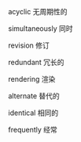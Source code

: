acyclic 无周期性的

simultaneously 同时

revision 修订

redundant 冗长的

rendering 渲染

alternate 替代的

identical 相同的

frequently 经常

